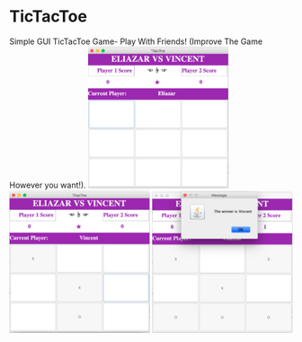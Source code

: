 # TicTacToe
Simple GUI TicTacToe Game-
Play With Friends!
(Improve The Game However you want!).
<img src="images/image2.png" width="250"> 
<img src="images/image3.png" width="250"> 
<img src="images/image4.png" width="250">
